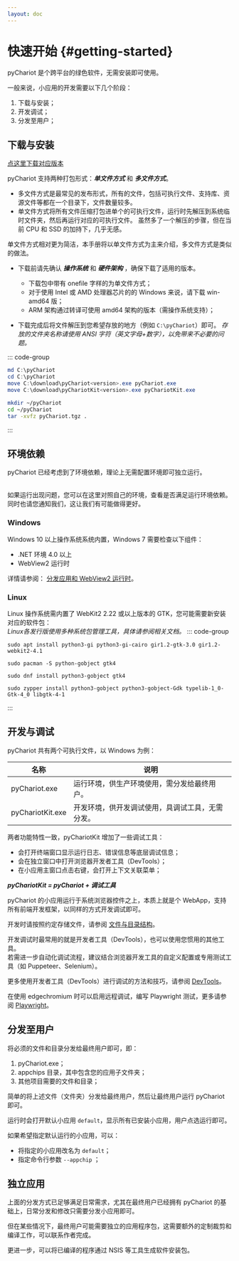 ```yaml
---
layout: doc
---
```


# 快速开始 {#getting-started}

pyChariot 是个跨平台的绿色软件，无需安装即可使用。

一般来说，小应用的开发需要以下几个阶段：

1. 下载与安装；
2. 开发调试；
3. 分发至用户；

## 下载与安装

[点这里下载对应版本](/changelog)

pyChariot 支持两种打包形式：***单文件方式*** 和 ***多文件方式***。

- 多文件方式是最常见的发布形式，所有的文件，包括可执行文件、支持库、资源文件等都在一个目录下，文件数量较多。
- 单文件方式将所有文件压缩打包进单个的可执行文件，运行时先解压到系统临时文件夹，然后再运行对应的可执行文件。
  虽然多了一个解压的步骤，但在当前 CPU 和 SSD 的加持下，几乎无感。

单文件方式相对更为简洁，本手册将以单文件方式为主来介绍，多文件方式是类似的做法。

- 下载前请先确认 ***操作系统*** 和 ***硬件架构***
  ，确保下载了适用的版本。
    - 下载包中带有 onefile 字样的为单文件方式；
    - 对于使用 Intel 或 AMD 处理器芯片的的 Windows 来说，请下载 win-amd64 版；
    - ARM 架构通过转译可使用 amd64 架构的版本（需操作系统支持）；

- 下载完成后将文件解压到您希望存放的地方（例如 `C:\pyChariot`）即可。
  *存放的文件夹名称请使用 ANSI 字符（英文字母+数字），以免带来不必要的问题。*

::: code-group

```powershell [Windows]
md C:\pyChariot
cd C:\pyChariot
move C:\download\pyChariot<version>.exe pyChariot.exe
move C:\download\pyChariotKit<version>.exe pyChariotKit.exe
```

```sh [Linux]
mkdir ~/pyChariot
cd ~/pyChariot
tar -xvfz pyChariot.tgz .
```

:::

## 环境依赖

pyChariot 已经考虑到了环境依赖，理论上无需配置环境即可独立运行。

<br>如果运行出现问题，您可以在这里对照自己的环境，查看是否满足运行环境依赖。
<br>同时也请您通知我们，这让我们有可能做得更好。

### Windows

Windows 10 以上操作系统系统内置，Windows 7 需要检查以下组件：

- .NET 环境 4.0 以上
- WebView2 运行时

详情请参阅： [分发应用和 WebView2 运行时](https://learn.microsoft.com/zh-cn/microsoft-edge/webview2/concepts/distribution?tabs=dotnetcsharp)。

### Linux

Linux 操作系统需内置了 WebKit2 2.22 或以上版本的 GTK，您可能需要新安装对应的软件包：
<br>*Linux各发行版使用多种系统包管理工具，具体请参阅相关文档。*
::: code-group

```shell [apt:Ubuntu/Deepin/Debian...]
sudo apt install python3-gi python3-gi-cairo gir1.2-gtk-3.0 gir1.2-webkit2-4.1
```

```shell [pacman:Arch...]
sudo pacman -S python-gobject gtk4
```

```shell [dnf:Fedora...]
sudo dnf install python3-gobject gtk4
```

```shell [zypper:openSUSE...]
sudo zypper install python3-gobject python3-gobject-Gdk typelib-1_0-Gtk-4_0 libgtk-4-1
```

:::

## 开发与调试

pyChariot 共有两个可执行文件，以 Windows 为例：

| 名称               | 说明                       |
|------------------|--------------------------|
| pyChariot.exe    | 运行环境，供生产环境使用，需分发给最终用户。   |
| pyChariotKit.exe | 开发环境，供开发调试使用，具调试工具，无需分发。 |

两者功能特性一致，pyChariotKit 增加了一些调试工具：

- 会打开终端窗口显示运行日志、错误信息等底层调试信息；
- 会在独立窗口中打开浏览器开发者工具（DevTools）；
- 在小应用主窗口点击右键，会打开上下文关联菜单；

***pyChariotKit = pyChariot + 调试工具***

pyChariot 的小应用运行于系统浏览器控件之上，本质上就是个 WebApp，支持所有前端开发框架，以同样的方式开发调试即可。

开发时请按照约定存储文件，请参阅 [文件与目录结构](dirs-and-files)。

开发调试时最常用的就是开发者工具（DevTools），也可以使用您惯用的其他工具。
<br>若需进一步自动化调试流程，建议结合浏览器开发工具的自定义配置或专用测试工具（如 Puppeteer、Selenium）。

更多使用开发者工具（DevTools）进行调试的方法和技巧，请参阅 [DevTools](https://developer.chrome.com/docs/devtools?hl=zh-cn)。

在使用 edgechromium 时可以启用远程调试，编写 Playwright 测试，更多请参阅 [Playwright](https://playwright.dev/)。

## 分发至用户

将必须的文件和目录分发给最终用户即可，即：

1. pyChariot.exe；
2. appchips 目录，其中包含您的应用子文件夹；
3. 其他项目需要的文件和目录；

简单的将上述文件（文件夹）分发给最终用户，然后让最终用户运行 pyChariot 即可。

运行时会打开默认小应用 `default`，显示所有已安装小应用，用户点选运行即可。

如果希望指定默认运行的小应用，可以：

- 将指定的小应用改名为 `default`；
- 指定命令行参数 `--appchip` ；

## 独立应用

上面的分发方式已足够满足日常需求，尤其在最终用户已经拥有 pyChariot 的基础上，日常分发和修改只需要分发小应用即可。

但在某些情况下，最终用户可能需要独立的应用程序包，这需要额外的定制裁剪和编译工作，可以联系作者完成。

更进一步，可以将已编译的程序通过 NSIS 等工具生成软件安装包。


